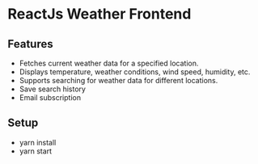 # ReactJs Weather Frontend

## Features

- Fetches current weather data for a specified location.
- Displays temperature, weather conditions, wind speed, humidity, etc.
- Supports searching for weather data for different locations.
- Save search history
- Email subscription

## Setup

- yarn install
- yarn start


